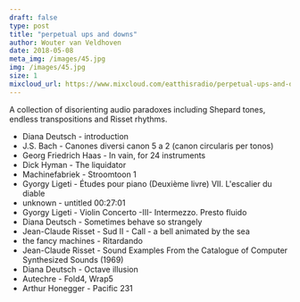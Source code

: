 ```yaml
---
draft: false
type: post
title: "perpetual ups and downs"
author: Wouter van Veldhoven
date: 2018-05-08
meta_img: /images/45.jpg
img: /images/45.jpg
size: 1
mixcloud_url: https://www.mixcloud.com/eatthisradio/perpetual-ups-and-downs/
---
```


A collection of disorienting audio paradoxes including Shepard tones, endless transpositions and Risset rhythms.

- Diana Deutsch - introduction 
- J.S. Bach - Canones diversi canon 5 a 2 (canon circularis per tonos)
- Georg Friedrich Haas - In vain, for 24 instruments
- Dick Hyman - The liquidator
- Machinefabriek - Stroomtoon 1 
- Gyorgy Ligeti - Études pour piano (Deuxième livre) VII. L'escalier du diable
- unknown - untitled 00:27:01
- Gyorgy Ligeti - Violin Concerto -III- Intermezzo. Presto fluido 
- Diana Deutsch - Sometimes behave so strangely 
- Jean-Claude Risset - Sud II - Call - a bell animated by the sea 
- the fancy machines - Ritardando 
- Jean-Claude Risset - Sound Examples From the Catalogue of Computer Synthesized Sounds (1969) 
- Diana Deutsch - Octave illusion 
- Autechre - Fold4, Wrap5
- Arthur Honegger - Pacific 231

